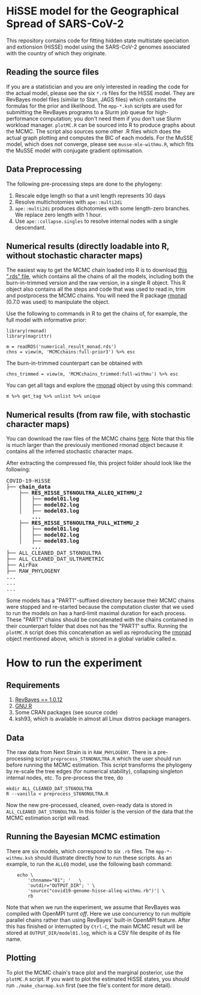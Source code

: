 # HiSSE model for the Geographical Spread of SARS-CoV-2

This repository contains code for fitting hidden state multistate speciation and extionsion (HiSSE) model using the SARS-CoV-2 genomes associated with the country of which they originate.


## Reading the source files

If you are a statistician and you are only interested in reading the code for the actual model, please see the six `*.rb` files for the HiSSE model. They are RevBayes model files (similar to Stan, JAGS files) which contains the formulas for the prior and likelihood. The `mpp-*.ksh` scripts are used for submitting the RevBayes programs to a Slurm job queue for high-performance computation; you don't need them if you don't use Slurm workload manager. `plotMC.R` can be sourced into R to produce graphs about the MCMC. The script also sources some other .R files which does the actual graph plotting and computes the BIC of each models. For the MuSSE model, which does not converge, please see `musse-mle-withmu.R`, which fits the MuSSE model with conjugate gradient optimisation. 


## Data Preprocessing

The following pre-processing steps are done to the phylogeny:

1. Rescale edge length so that a unit length represents 30 days
2. Resolve multichotomies with `ape::multi2di`
3. `ape::multi2di` produces dichotomies with some length-zero branches. We replace zero length with 1 hour.
4. Use `ape::collapse.singles` to resolve internal nodes with a single descendant.

## Numerical results (directly loadable into R, without stochastic character maps)

The easiest way to get the MCMC chain loaded into R is to download [this ".rds" file](https://liuonline-my.sharepoint.com/:u:/g/personal/haoki85_liu_se/Ebr3IuVEmT1IsDW5L3KmGeoB92tSmHirTK3ixUYU2oAJCQ), which contains all the chains of all the models, including both the burn-in-trimmed version and the raw version, in a single R object. This R object also contains all the steps and code
that was used to read in, trim and postprocess the MCMC chains. You will need the R package [rmonad](https://cran.r-project.org/web/packages/rmonad/) (0.7.0 was used) to manipulate the object.

Use the following to commands in R to get the chains of, for example, the full model with informative prior:

```
library(rmonad)
library(magrittr)

m = readRDS('numerical_result_monad.rds')
chns = view(m, 'MCMCchains:full-prior3') %>% esc
```

The burn-in-trimmed counterpart can be obtained with

```
chns_trimmed = view(m, 'MCMCchains_trimmed:full-withmu') %>% esc
```

You can get all tags and explore the [rmonad](https://cran.r-project.org/web/packages/rmonad/) object by using this command:

```
m %>% get_tag %>% unlist %>% unique
```


## Numerical results (from raw file, with stochastic character maps)

You can download the raw files of the MCMC chains [here](https://liuonline-my.sharepoint.com/:u:/r/personal/haoki85_liu_se/Documents/public_permanent/published_papers/hisse-covid/numerical-results.tar.xz?csf=1&web=1&e=Fa5J3H). Note that this file is much larger than the previously mentioned rmonad object because it contains all the inferred stochastic character maps.

After extracting the compressed file, this project folder should look like the following:

<pre>
COVID-19-HiSSE
<b>├── chain_data
    ├── RES_HISSE_ST6NOULTRA_ALLEQ_WITHMU_2
    │   ├── model01.log
    │   ├── model02.log
    │   ├── model03.log
        ...
    ├── RES_HISSE_ST6NOULTRA_FULL_WITHMU_2
    │   ├── model01.log
    │   ├── model02.log
    │   ├── model03.log
        ...
</b>├── ALL_CLEANED_DAT_ST6NOULTRA
├── ALL_CLEANED_DAT_ULTRAMETRIC
├── AirPax
├── RAW_PHYLOGENY
...
...
...
</pre>

Some models has a "PART1"-suffixed directory because their MCMC chains were stopped and re-started because the computation cluster that we used to run the models on has a hard-limit maximal duration for each process. These "PART1" chains should be concatenated with the chains contained in their counterpart folder that does not has the "PART1" suffix. Running the `plotMC.R` script does this concatenation as well as reproducing the [rmonad](https://cran.r-project.org/web/packages/rmonad/) object mentioned above, which is stored in a global variable called `m`.

# How to run the experiment

## Requirements

1. [RevBayes == 1.0.12](https://revbayes.github.io)
2. [GNU R](https://www.r-project.org)
3. Some CRAN packages (see source code)
4. ksh93, which is available in almost all Linux distros package managers.

## Data

The raw data from Next Strain is in `RAW_PHYLOGENY`. There is a pre-processing script `preprocess_ST6NONULTRA.R` which the user should run before running the MCMC estimation. This script transforms the phylogeny by re-scale the tree edges (for numerical stability), collapsing singleton internal nodes, etc. To pre-process the tree, do 

```
mkdir ALL_CLEANED_DAT_ST6NOULTRA
R --vanilla < preprocess_ST6NONULTRA.R
```

Now the new pre-processed, cleaned, oven-ready data is stored in `ALL_CLEANED_DAT_ST6NOULTRA`. In this folder is the version of the data that the MCMC estimation script will read.


## Running the Bayesian MCMC estimation

There are six models, which correspond to six `.rb` files. The `mpp-*-withmu.ksh` should illustrate directly how to run these scripts.
As an example, to run the `ALLEQ` model, use the following bash command:

```
    echo \
        'chnname="01"; '   \
        'outdir="OUTPUT_DIR"; ' \
        'source("covid19-genome-hisse-alleq-withmu.rb")'| \
        rb
```

Note that when we run the experiment, we assume that RevBayes was compiled with OpenMPI turnt *off*. Here we use concurrency to run multiple parallel chains rather than using RevBayes' built-in OpenMPI feature. After this has finished or interrupted by `Ctrl-C`, the main MCMC result will be stored at `OUTPUT_DIR/model01.log`, which is a CSV file despite of its file name.


## Plotting

To plot the MCMC chain's trace plot and the marginal posterior, use the `plotMC.R` script. If you want to plot the estimated HiSSE states, you should run `./make_charmap.ksh` first (see the file's content for more detail).

